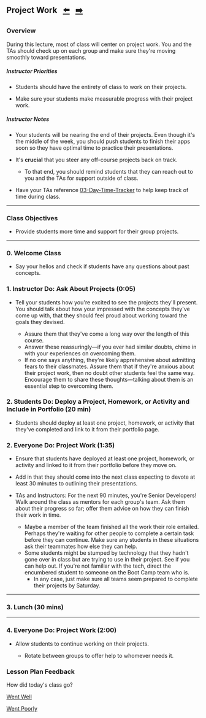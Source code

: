 ## Project Work <!--links--> &nbsp; [⬅️](../02-Day/02-Day-LessonPlan.md) &nbsp; [➡️](../04-Day/04-Day-LessonPlan.md)

### Overview

During this lecture, most of class will center on project work. You and the TAs should check up on each group and make sure they're moving smoothly toward presentations.

##### Instructor Priorities

* Students should have the entirety of class to work on their projects.

* Make sure your students make measurable progress with their project work.

##### Instructor Notes

* Your students will be nearing the end of their projects. Even though it's the middle of the week, you should push students to finish their apps soon so they have optimal time to practice their presentations.

* It's **crucial** that you steer any off-course projects back on track.

  * To that end, you should remind students that they can reach out to you and the TAs for support outside of class.

* Have your TAs reference [03-Day-Time-Tracker](https://drive.google.com/a/trilogyed.com/file/d/1WS79fxVCS8wePrivj0dEgsPlwoSUzl_K/view?usp=sharing) to help keep track of time during class.
- - -

### Class Objectives

* Provide students more time and support for their group projects.

- - -

### 0. Welcome Class

* Say your hellos and check if students have any questions about past concepts.

### 1. Instructor Do: Ask About Projects (0:05)

* Tell your students how you're excited to see the projects they'll present. You should talk about how your impressed with the concepts they've come up with, that they should feel proud about working toward the goals they devised.

  * Assure them that they've come a long way over the length of this course.
  * Answer these reassuringly—if you ever had similar doubts, chime in with your experiences on overcoming them.  
  * If no one says anything, they're likely apprehensive about admitting fears to their classmates. Assure them that if they're anxious about their project work, then no doubt other students feel the same way. Encourage them to share these thoughts—talking about them is an essential step to overcoming them.

### 2. Students Do: Deploy a Project, Homework, or Activity and Include in Portfolio (20 min)

* Students should deploy at least one project, homework, or activity that they've completed and link to it from their portfolio page.

### 2. Everyone Do: Project Work (1:35)

* Ensure that students have deployed at least one project, homework, or activity and linked to it from their portfolio before they move on.

* Add in that they should come into the next class expecting to devote at least 30 minutes to outlining their presentations.

* TAs and Instructors: For the next 90 minutes, you're Senior Developers! Walk around the class as mentors for each group's team. Ask them about their progress so far; offer them advice on how they can finish their work in time.
  * Maybe a member of the team finished all the work their role entailed. Perhaps they're waiting for other people to complete a certain task before they can continue. Make sure any students in these situations ask their teammates how else they can help.
  * Some students might be stumped by technology that they hadn't gone over in class but are trying to use in their project. See if you can help out. If you're not familiar with the tech, direct the encumbered student to someone on the Boot Camp team who is.
    * In any case, just make sure all teams seem prepared to complete their projects by Saturday.

- - -

### 3. Lunch (30 mins)

- - -

### 4. Everyone Do: Project Work (2:00)

* Allow students to continue working on their projects.

  * Rotate between groups to offer help to whomever needs it.

### Lesson Plan Feedback

How did today's class go?

[Went Well](http://www.surveygizmo.com/s3/4325914/FS-Curriculum-Feedback?format=ft&sentiment=positive&lesson=12.03)

[Went Poorly](http://www.surveygizmo.com/s3/4325914/FS-Curriculum-Feedback?format=ft&sentiment=negative&lesson=12.03)
